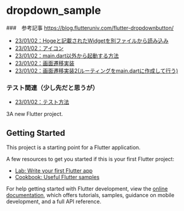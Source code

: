 # dropdown_sample

###　参考記事
https://blog.flutteruniv.com/flutter-dropdownbutton/
- [23/01/02：Hogeと記載されたWidgetを別ファイルから読み込み](https://www.lisz-works.com/entry/flutter-widget-file)
- [23/01/02：アイコン](https://blog.flutteruniv.com/widget-icon/)
- [23/01/02：main.dart以外から起動する方法](https://flutter.salon/flutter/not_main_dart/)
- [23/01/02：画面遷移実装](https://codezine.jp/article/detail/14271)
- [23/01/02：画面遷移実装2(ルーティングをmain.dartに作成して行う)](https://terupro.net/flutter-root-navigation/)

### テスト関連（少し先だと思うが）
- [23/01/02：テスト方法](https://flutter.salon/flutter/test-cheat-sheet/)


3A new Flutter project.

## Getting Started

This project is a starting point for a Flutter application.

A few resources to get you started if this is your first Flutter project:

- [Lab: Write your first Flutter app](https://docs.flutter.dev/get-started/codelab)
- [Cookbook: Useful Flutter samples](https://docs.flutter.dev/cookbook)

For help getting started with Flutter development, view the
[online documentation](https://docs.flutter.dev/), which offers tutorials,
samples, guidance on mobile development, and a full API reference.
